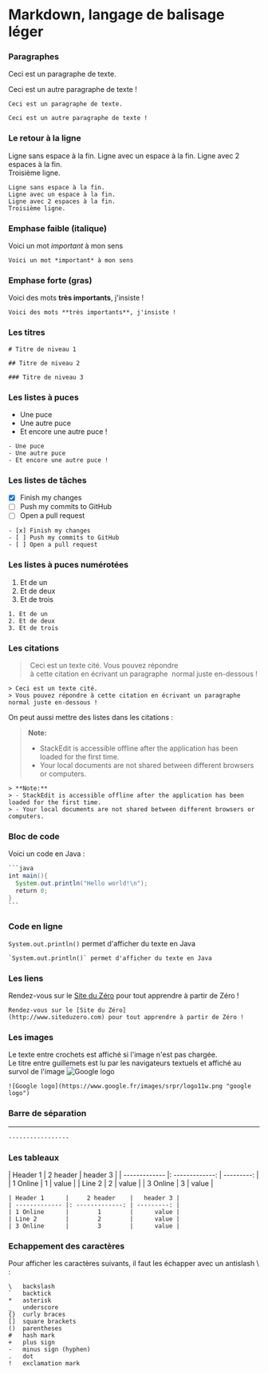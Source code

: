 # Markdown, langage de balisage léger

### Paragraphes
Ceci est un paragraphe de texte.

Ceci est un autre paragraphe de texte !
```
Ceci est un paragraphe de texte.

Ceci est un autre paragraphe de texte !
```

### Le retour à la ligne
Ligne sans espace à la fin.
Ligne avec un espace à la fin.
Ligne avec 2 espaces à la fin.  
Troisième ligne.
```
Ligne sans espace à la fin.
Ligne avec un espace à la fin.
Ligne avec 2 espaces à la fin.  
Troisième ligne.
```

### Emphase faible (italique)
Voici un mot *important* à mon sens
```
Voici un mot *important* à mon sens
```

### Emphase forte (gras)
Voici des mots **très importants**, j'insiste !
```
Voici des mots **très importants**, j'insiste !
```

### Les titres
```
# Titre de niveau 1

## Titre de niveau 2

### Titre de niveau 3
```

### Les listes à puces
- Une puce
- Une autre puce
- Et encore une autre puce !
```
- Une puce
- Une autre puce
- Et encore une autre puce !
```

### Les listes de tâches
- [x] Finish my changes
- [ ] Push my commits to GitHub
- [ ] Open a pull request
```
- [x] Finish my changes
- [ ] Push my commits to GitHub
- [ ] Open a pull request
```

### Les listes à puces numérotées
1. Et de un
2. Et de deux
3. Et de trois
```
1. Et de un
2. Et de deux
3. Et de trois
```

### Les citations
> Ceci est un texte cité. Vous pouvez répondre
> à cette citation en écrivant un paragraphe
> normal juste en-dessous !
```
> Ceci est un texte cité.
> Vous pouvez répondre à cette citation en écrivant un paragraphe normal juste en-dessous !
```

On peut aussi mettre des listes dans les citations :

> **Note:**
> - StackEdit is accessible offline after the application has been loaded for the first time.
> - Your local documents are not shared between different browsers or computers.
```
> **Note:**
> - StackEdit is accessible offline after the application has been loaded for the first time.
> - Your local documents are not shared between different browsers or computers.
```

### Bloc de code
Voici un code en Java :
````java
```java
int main(){
  System.out.println("Hello world!\n");
  return 0;
}
```
````

### Code en ligne
`System.out.println()` permet d'afficher du texte en Java
```
`System.out.println()` permet d'afficher du texte en Java
```

### Les liens
Rendez-vous sur le [Site du Zéro](http://www.siteduzero.com) pour tout apprendre à partir de Zéro !
```
Rendez-vous sur le [Site du Zéro](http://www.siteduzero.com) pour tout apprendre à partir de Zéro !
```

### Les images
Le texte entre crochets est affiché si l'image n'est pas chargée.  
Le titre entre guillemets est lu par les navigateurs textuels et affiché au survol de l'image
![Google logo](https://www.google.fr/images/srpr/logo11w.png "google logo")
```
![Google logo](https://www.google.fr/images/srpr/logo11w.png "google logo")
```

### Barre de séparation
-----------------
```
-----------------
```

### Les tableaux

| Header 1      |     2 header    |   header 3 |
| ------------- |: -------------: | ---------: |
| 1 Online      |        1        |      value |
| Line 2        |        2        |      value |
| 3 Online      |        3        |      value |

```
| Header 1      |     2 header    |   header 3 |
| ------------- |: -------------: | ---------: |
| 1 Online      |        1        |      value |
| Line 2        |        2        |      value |
| 3 Online      |        3        |      value |

```

### Echappement des caractères

Pour afficher les caractères suivants, il faut les échapper avec un antislash \\ :
```
\   backslash
`   backtick
*   asterisk
_   underscore
{}  curly braces
[]  square brackets
()  parentheses
#   hash mark
+   plus sign
-   minus sign (hyphen)
.   dot
!   exclamation mark
```
